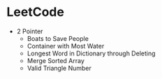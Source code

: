 # LeetCode

- 2 Pointer
  - Boats to Save People
  - Container with Most Water
  - Longest Word in Dictionary through Deleting
  - Merge Sorted Array
  - Valid Triangle Number
